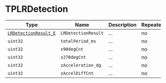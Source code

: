 # TPLRDetection

Type|Name|Description|Repeated?
-|-|-|-
[`LRDetectionResult_E`](../enums/lrdetectres_e)|`LRDetectionResult`|...|no
`uint32`|`totalPeriod_ms`|...|no
`uint32`|`x90degCnt`|...|no
`uint32`|`x270degCnt`|...|no
`sint32`|`zAcceleration_dg`|...|no
`uint32`|`zAccelDiffCnt`|...|no